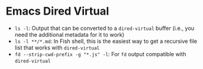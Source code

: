 # Emacs Dired Virtual

- `ls -l`: Output that can be converted to a `dired-virtual` buffer (i.e., you need the additional metadata for it to work)
- `ls -l **/*.md`: In Fish shell, this is the easiest way to get a recursive file list that works with `dired-virtual`
- `fd --strip-cwd-prefix -g "*.js" -l`: For `fd` output compatible with `dired-virtual`

